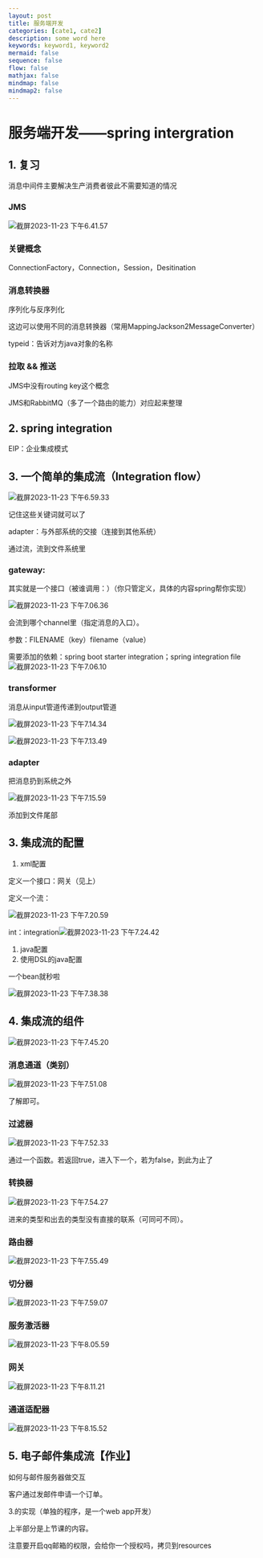 ```yaml
---
layout: post
title: 服务端开发
categories: [cate1, cate2]
description: some word here
keywords: keyword1, keyword2
mermaid: false
sequence: false
flow: false
mathjax: false
mindmap: false
mindmap2: false
---
```


# 服务端开发——spring intergration

## 1. 复习

消息中间件主要解决生产消费者彼此不需要知道的情况

### JMS

![截屏2023-11-23 下午6.41.57](https://github.com/ShadowOnYOU/images/blob/main/test202311231842626.png?raw=true)

### 关键概念

ConnectionFactory，Connection，Session，Desitination

### 消息转换器

序列化与反序列化

这边可以使用不同的消息转换器（常用MappingJackson2MessageConverter）

typeid：告诉对方java对象的名称

### 拉取 && 推送

JMS中没有routing key这个概念



JMS和RabbitMQ（多了一个路由的能力）对应起来整理

## 2. spring integration

EIP：企业集成模式

## 3. 一个简单的集成流（Integration flow）

![截屏2023-11-23 下午6.59.33](https://github.com/ShadowOnYOU/images/blob/main/test202311231859588.png?raw=true)

记住这些关键词就可以了

adapter：与外部系统的交接（连接到其他系统）

通过流，流到文件系统里

### gateway:

其实就是一个接口（被谁调用：）（你只管定义，具体的内容spring帮你实现）

![截屏2023-11-23 下午7.06.36](https://github.com/ShadowOnYOU/images/blob/main/test202311231906756.png?raw=true)

会流到哪个channel里（指定消息的入口）。

参数：FILENAME（key）filename（value）

需要添加的依赖：spring boot starter integration；spring integration file![截屏2023-11-23 下午7.06.10](https://github.com/ShadowOnYOU/images/blob/main/test202311231906878.png?raw=true)

### transformer

消息从input管道传递到output管道

![截屏2023-11-23 下午7.14.34](https://github.com/ShadowOnYOU/images/blob/main/test202311231914720.png?raw=true)

![截屏2023-11-23 下午7.13.49](https://github.com/ShadowOnYOU/images/blob/main/test202311231913302.png?raw=true)

### adapter

把消息扔到系统之外

![截屏2023-11-23 下午7.15.59](https://github.com/ShadowOnYOU/images/blob/main/test202311231916560.png?raw=true)

添加到文件尾部

## 3. 集成流的配置

1. xml配置

定义一个接口：网关（见上）

定义一个流：

![截屏2023-11-23 下午7.20.59](https://github.com/ShadowOnYOU/images/blob/main/test202311231921638.png?raw=true)

int：integration![截屏2023-11-23 下午7.24.42](https://github.com/ShadowOnYOU/images/blob/main/test202311231924049.png?raw=true)



1. java配置
2. 使用DSL的java配置

一个bean就秒啦

![截屏2023-11-23 下午7.38.38](https://github.com/ShadowOnYOU/images/blob/main/test202311231938443.png?raw=true)

## 4. 集成流的组件

![截屏2023-11-23 下午7.45.20](https://github.com/ShadowOnYOU/images/blob/main/test202311231945076.png?raw=true)

### 消息通道（类别）

![截屏2023-11-23 下午7.51.08](https://github.com/ShadowOnYOU/images/blob/main/test202311231951759.png?raw=true)

了解即可。

### 过滤器

![截屏2023-11-23 下午7.52.33](https://github.com/ShadowOnYOU/images/blob/main/test202311231952898.png?raw=true)

通过一个函数。若返回true，进入下一个，若为false，到此为止了

### 转换器

![截屏2023-11-23 下午7.54.27](https://github.com/ShadowOnYOU/images/blob/main/test202311231954584.png?raw=true)

进来的类型和出去的类型没有直接的联系（可同可不同）。

### 路由器

![截屏2023-11-23 下午7.55.49](https://github.com/ShadowOnYOU/images/blob/main/test202311231955795.png?raw=true)

### 切分器

![截屏2023-11-23 下午7.59.07](https://github.com/ShadowOnYOU/images/blob/main/test202311231959720.png?raw=true)

### 服务激活器

![截屏2023-11-23 下午8.05.59](https://github.com/ShadowOnYOU/images/blob/main/test202311232006039.png?raw=true)

### 网关

![截屏2023-11-23 下午8.11.21](https://github.com/ShadowOnYOU/images/blob/main/test202311232011511.png?raw=true)

### 通道适配器

![截屏2023-11-23 下午8.15.52](https://github.com/ShadowOnYOU/images/blob/main/test202311232015113.png?raw=true)

## 5. 电子邮件集成流【作业】

如何与邮件服务器做交互

客户通过发邮件申请一个订单。

3.的实现（单独的程序，是一个web app开发）

上半部分是上节课的内容。

注意要开启qq邮箱的权限，会给你一个授权吗，拷贝到resources

